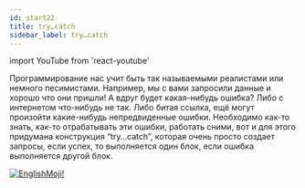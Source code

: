 ```yaml
---
id: start22
title: try…catch
sidebar_label: try…catch
---
```


import YouTube from 'react-youtube'

Программирование нас учит быть так называемыми реалистами или немного песимистами. Например, мы с вами запросили данные и хорошо что они пришли! А вдруг будет какая-нибудь ошибка? Либо с интернетом что-нибудь не так. Либо битая ссылка, ещё могут произойти какие-нибудь непредвиденные ошибки. Необходимо как-то знать, как-то отрабатывать эти ошибки, работать сними, вот и для этого придумана конструкция “try…catch”, которая очень просто создает запросы, если успех, то выполняется один блок, если ошибка выполняется другой блок.

<YouTube videoId='fr1TK-sMKww' />

[![EnglishMoji!](/img/logo/NeuroCoder.png)](https://vk.com/neurocoder)
